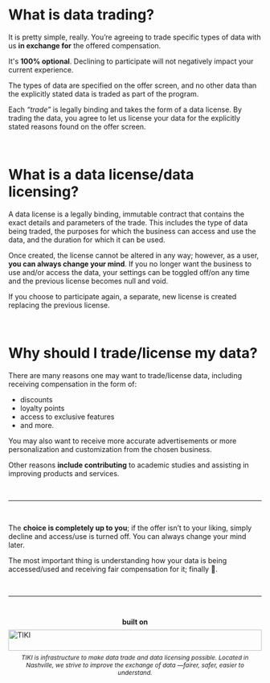 # What is data trading?
It is pretty simple, really. You’re agreeing to trade specific types of data with us **in exchange for** the offered compensation.

It's **100% optional**. Declining to participate will not negatively impact your current experience.

The types of data are specified on the offer screen, and no other data than the explicitly stated data is traded as part of the program.

Each _“trade”_ is legally binding and takes the form of a data license. By trading the data, you agree to let us license your data for the explicitly stated reasons found on the offer screen.

<br />

# What is a data license/data licensing?

A data license is a legally binding, immutable contract that contains the exact details and parameters of the trade. This includes the type of data being traded, the purposes for which the business can access and use the data, and the duration for which it can be used.

Once created, the license cannot be altered in any way; however, as a user, **you can always change your mind**. If you no longer want the business to use and/or access the data, your settings can be toggled off/on any time and the previous license becomes null and void.

If you choose to participate again, a separate, new license is created replacing the previous license.

<br />

# Why should I trade/license my data?

There are many reasons one may want to trade/license data, including receiving compensation in the form of:
- discounts
- loyalty points
- access to exclusive features
- and more.

You may also want to receive more accurate advertisements or more personalization and customization from the chosen business.

Other reasons **include contributing** to academic studies and assisting in improving products and services.

<br />

---

<br />

The **choice is completely up to you**; if the offer isn’t to your liking, simply decline and access/use is turned off. You can always change your mind later.

The most important thing is understanding how your data is being accessed/used and receiving fair compensation for it; finally 🥳.

<br />

---

<div style="margin: 3em 0;">
    <strong style="text-align: center; margin-bottom: 0.5em; display: block">built on</strong>
    <a href="https://mytiki.com">
        <img alt="TIKI" src="https://cdn.mytiki.com/assets/icon-logo.svg"
        style="height:3em; margin: auto; width: 100%;">
    </a>
    <div style="font-size: .75rem; font-style: italic; margin-top: 0.5em; text-align: center">
        TIKI is infrastructure to make data trade and data licensing possible. Located in Nashville, we strive to improve the exchange of data —fairer, safer, easier to understand.
    </div>
</div>
